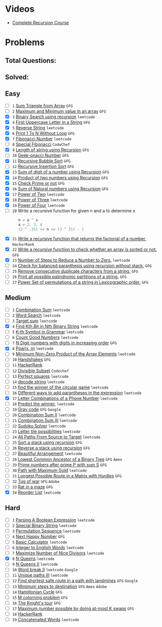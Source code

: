 # Videos
- [Complete Recursion Course](https://www.youtube.com/playlist?list=PL9gnSGHSqcnp39cTyB1dTZ2pJ04Xmdrod)

# Problems

## Total Questions: 
## Solved: 

## Easy
-[ ] `1`  [Sum Triangle from Array](https://www.geeksforgeeks.org/sum-triangle-from-array/) `GFG`
-[ ] `2`  [Maximum and Minimum value in an array](https://www.geeksforgeeks.org/recursive-programs-to-find-minimum-and-maximum-elements-of-array/) `GFG`
-[x] `3`  [Binary Search using recursion](https://leetcode.com/problems/binary-search/) `leetcode`
-[x] `4`  [First Uppercase Letter in a String](https://www.geeksforgeeks.org/first-uppercase-letter-in-a-string-iterative-and-recursive/) `GFG`
-[x] `5`  [Reverse String](https://leetcode.com/problems/reverse-string/) `leetcode`
-[x] `6`  [Print 1 To N Without Loop](https://practice.geeksforgeeks.org/problems/print-1-to-n-without-using-loops-1587115620/1/) `GFG`
-[x] `7`  [Fibonacci Number](https://leetcode.com/problems/fibonacci-number/) `leetcode`
-[ ] `8`  [Special Fibonacci](https://www.codechef.com/problems/FIBXOR01/) `CodeChef`
-[x] `9`  [Length of string using Recursion](https://www.geeksforgeeks.org/program-for-length-of-a-string-using-recursion/) `GFG`
-[ ] `10`  [Geek-onacci Number](https://practice.geeksforgeeks.org/problems/geek-onacci-number/0/) `GFG`
-[x] `11`  [Recursive Bubble Sort](https://www.geeksforgeeks.org/recursive-bubble-sort/) `GFG`
-[ ] `12`  [Recursive Insertion Sort](https://www.geeksforgeeks.org/recursive-insertion-sort/) `GFG`
-[x] `13`  [Sum of digit of a number using Recursion](https://www.geeksforgeeks.org/sum-digit-number-using-recursion/) `GFG`
-[x] `14`  [Product of two numbers using Recursion](https://www.geeksforgeeks.org/product-2-numbers-using-recursion/) `GFG`
-[x] `15`  [Check Prime or not](https://www.geeksforgeeks.org/recursive-program-prime-number/) `GFG`
-[x] `16`  [Sum of Natural numbers using Recursion](https://www.geeksforgeeks.org/sum-of-natural-numbers-using-recursion/) `GFG`
-[x] `17`  [Power of Two](https://leetcode.com/problems/power-of-two/) `leetcode`
-[x] `18`  [Power of Three](https://leetcode.com/problems/power-of-three/) `leetcode`
-[x] `19`  [Power of Four](https://leetcode.com/problems/power-of-four/) `leetcode`
-[ ] `20` Write a recursive function for given n and a to determine x
```java
      n = a ^ x 
      a = 2, 3, 4
      (2 ^ -31) <= n <= (2 ^ 31) - 1      
```
-[x] `21`  [Write a recursive function that returns the factorial of a number.](https://www.hackerrank.com/challenges/30-recursion/problem) `HackerRank`
-[x] `22`  [Write a recursive function to check whether an array is sorted or not.](https://www.geeksforgeeks.org/program-check-array-sorted-not-iterative-recursive) `GFG`
-[x] `23`  [Number of Steps to Reduce a Number to Zero.](https://leetcode.com/problems/number-of-steps-to-reduce-a-number-to-zero/) `leetcode`
-[ ] `24`  [Check for balanced paranthesis using recursion without stack.](https://www.geeksforgeeks.org/check-for-balanced-parenthesis-without-using-stack/) `GFG`
-[ ] `25`  [Remove consecutive duplicate characters from a string.](https://www.geeksforgeeks.org/remove-consecutive-duplicates-string/) `GFG` 
-[ ] `26`  [Print all possible palindromic partitions of a string.](https://www.geeksforgeeks.org/given-a-string-print-all-possible-palindromic-partition/) `GFG`
-[ ] `27`  [Power Set of permutations of a string in Lexicographic order.](https://www.geeksforgeeks.org/powet-set-lexicographic-order/) `GFG`

## Medium
-[ ] `1`  [Combination Sum](https://leetcode.com/problems/combination-sum/) `leetcode`
-[ ] `2`  [Word Search](https://leetcode.com/problems/word-search/) `leetcode`
-[ ] `3`  [Target sum](https://leetcode.com/problems/target-sum/) `leetcode`
-[x] `4`  [Find Kth Bit in Nth Binary String](https://leetcode.com/problems/find-kth-bit-in-nth-binary-string/) `leetcode`
-[ ] `5`  [K-th Symbol in Grammar](https://leetcode.com/problems/k-th-symbol-in-grammar/) `leetcode`
-[ ] `6`  [Count Good Numbers](https://leetcode.com/problems/count-good-numbers/) `leetcode`
-[ ] `7`  [N Digit numbers with digits in increasing order](https://practice.geeksforgeeks.org/problems/n-digit-numbers-with-digits-in-increasing-order5903/1/) `GFG`
-[x] `8`  [Pow(x, n)](https://leetcode.com/problems/powx-n/) `leetcode`
-[ ] `9`  [Minimum Non-Zero Product of the Array Elements](https://leetcode.com/problems/minimum-non-zero-product-of-the-array-elements/) `leetcode`
-[ ] `10`  [Handshakes](https://practice.geeksforgeeks.org/problems/handshakes1303/1/) `GFG`
-[ ] `11`  [HackerRank](https://www.hackerrank.com/domains/algorithms?filters%5Bsubdomains%5D%5B%5D=recursion&filters%5Bdifficulty%5D%5B%5D=medium)
-[ ] `12`  [Divisible Subset](https://www.codechef.com/problems/DIVSUBS)  `Codechef`
-[ ] `13`  [Perfect squares](https://leetcode.com/problems/perfect-squares/) `leetcode`
-[ ] `14`  [decode string](https://leetcode.com/problems/decode-string/) `leetcode`
-[ ] `15`  [find the winner of the circular game](https://leetcode.com/problems/find-the-winner-of-the-circular-game/) `leetcode`
-[ ] `16`  [Different ways to add parantheses in the expression](https://leetcode.com/problems/different-ways-to-add-parentheses/) `leetcode`
-[x] `17`  [Letter Combinations of a Phone Number](https://leetcode.com/problems/letter-combinations-of-a-phone-number/) `leetcode`
-[ ] `18`  [Predict the winner.](https://leetcode.com/problems/predict-the-winner/) `leetcode`
-[ ] `19`  [Gray code](https://practice.geeksforgeeks.org/problems/gray-code-1611215248/1/) `GFG` `Google`
-[ ] `20`  [Combination Sum II](https://leetcode.com/problems/combination-sum-ii/) `leetcode`
-[ ] `21`  [Combination Sum III](https://leetcode.com/problems/combination-sum-iii/) `leetcode`
-[ ] `22`  [Sudoku Solver](https://leetcode.com/problems/sudoku-solver/) `leetcode`
-[ ] `23`  [Letter tile possibilities](https://leetcode.com/problems/letter-tile-possibilities/) `leetcode`
-[ ] `24`  [All Paths From Source to Target](https://leetcode.com/problems/all-paths-from-source-to-target/) `leetcode`
-[ ] `25`  [Sort a stack using recursion](https://www.geeksforgeeks.org/sort-a-stack-using-recursion/) `GFG`
-[ ] `26`  [Reverse a stack using recursion](https://www.geeksforgeeks.org/reverse-a-stack-using-recursion/) `GFG`
-[ ] `27`  [Beautiful Arrangement](https://leetcode.com/problems/beautiful-arrangement/) `leetcode`
-[ ] `28`  [Lowest Common Ancestor of a Binary Tree](https://practice.geeksforgeeks.org/problems/lowest-common-ancestor-in-a-binary-tree/1/) `GFG` `Amex`
-[ ] `29`  [Prime numbers after prime P with sum S](https://www.geeksforgeeks.org/prime-numbers-after-prime-p-with-sum-s/) `GFG`
-[ ] `30`  [Path with Maximum Gold](https://leetcode.com/problems/path-with-maximum-gold/) `leetcode`
-[ ] `31`  [Longest Possible Route in a Matrix with Hurdles](https://www.geeksforgeeks.org/longest-possible-route-in-a-matrix-with-hurdles/) `GFG`
-[ ] `32`  [Tug of war](https://www.geeksforgeeks.org/tug-of-war/) `GFG` `Adobe`
-[ ] `33`  [Rat in a maze](https://www.geeksforgeeks.org/rat-in-a-maze-backtracking-2/) `GFG`
-[x] `34`  [Reorder List](https://leetcode.com/problems/reorder-list/) `leetcode`

## Hard
-[ ] `1`  [Parsing A Boolean Expression](https://leetcode.com/problems/parsing-a-boolean-expression/) `leetcode`
-[ ] `2`  [Special Binary String](https://leetcode.com/problems/special-binary-string/) `leetcode`
-[ ] `3`  [Permutation Sequence](https://leetcode.com/problems/permutation-sequence/) `leetcode`
-[ ] `4`  [Next Happy Number](https://practice.geeksforgeeks.org/problems/next-happy-number4538/1/) `GFG`
-[ ] `5`  [Basic Calculator](https://leetcode.com/problems/basic-calculator/) `leetcode`
-[ ] `6`  [Integer to English Words](https://leetcode.com/problems/integer-to-english-words/) `leetcode`
-[ ] `7`  [Maximize Number of Nice Divisors](https://leetcode.com/problems/maximize-number-of-nice-divisors/) `leetcode`
-[x] `8`  [N Queens](https://leetcode.com/problems/n-queens/) `leetcode`
-[ ] `9`  [N Queens II](https://leetcode.com/problems/n-queens-ii/) `leetcode`
-[ ] `10`  [Word break II](https://leetcode.com/problems/word-break-ii/) `leetcode` `Google`
-[ ] `11`  [Unique paths III](https://leetcode.com/problems/unique-paths-iii/) `leetcode`
-[ ] `12`  [Find shortest safe route in a path with landmines](https://www.geeksforgeeks.org/find-shortest-safe-route-in-a-path-with-landmines/) `GFG` `Google`
-[ ] `13`  [Minimum steps to destination](https://practice.geeksforgeeks.org/problems/minimum-number-of-steps-to-reach-a-given-number5234/1/) `GFG` `Amex` `Adobe`
-[ ] `14`  [Hamiltonian Cycle](https://www.geeksforgeeks.org/hamiltonian-cycle-backtracking-6/) `GFG`
-[ ] `15`  [M colorning problem](https://www.geeksforgeeks.org/m-coloring-problem-backtracking-5/) `GFG`
-[ ] `16`  [The Knight's tour](https://www.geeksforgeeks.org/the-knights-tour-problem-backtracking-1/) `GFG`
-[ ] `17`  [Maximum number possible by doing at-most K swaps](https://www.geeksforgeeks.org/find-maximum-number-possible-by-doing-at-most-k-swaps/) `GFG`
-[ ] `18`  [HackerRank](https://www.hackerrank.com/domains/algorithms?filters%5Bsubdomains%5D%5B%5D=recursion&filters%5Bdifficulty%5D%5B%5D=hard)
-[ ] `19`  [Concatenated Words](https://leetcode.com/problems/concatenated-words/) `leetcode`
